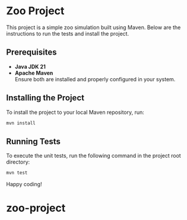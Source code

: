 # Zoo Project

This project is a simple zoo simulation built using Maven. Below are the instructions to run the tests and install the project.

## Prerequisites

- **Java JDK 21**  
- **Apache Maven**  
Ensure both are installed and properly configured in your system.


## Installing the Project

To install the project to your local Maven repository, run:

```bash
mvn install
```

## Running Tests

To execute the unit tests, run the following command in the project root directory:

```bash
mvn test
```

Happy coding!
# zoo-project
